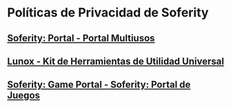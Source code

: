 # Políticas de Privacidad de Soferity

## [Soferity: Portal - Portal Multiusos](https://www.microsoft.com/store/apps/9N35DFJVL0WB)
## [Lunox - Kit de Herramientas de Utilidad Universal](https://www.microsoft.com/store/apps/9PC06S6LW868)
## [Soferity: Game Portal - Soferity: Portal de Juegos](https://www.microsoft.com/store/apps/9P1JZMGT34M2)